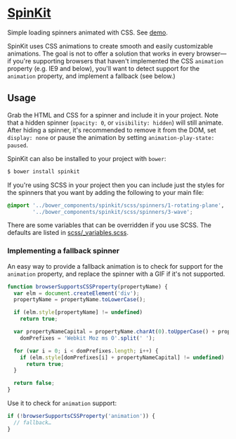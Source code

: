 # [SpinKit](http://tobiasahlin.com/spinkit/)

Simple loading spinners animated with CSS. See [demo](http://tobiasahlin.com/spinkit/).

SpinKit uses CSS animations to create smooth and easily customizable animations. The goal is not to offer a solution that works in every browser—if you're supporting browsers that haven't implemented the CSS `animation` property (e.g. IE9 and below), you'll want to detect support for the `animation` property, and implement a fallback (see below.)

## Usage

Grab the HTML and CSS for a spinner and include it in your project. Note that a hidden spinner (`opacity: 0`, or `visibility: hidden`) will still animate. After hiding a spinner, it's recommended to remove it from the DOM, set `display: none` or pause the animation by setting `animation-play-state: paused`.

SpinKit can also be installed to your project with `bower`:

```bash
$ bower install spinkit
```

If you're using SCSS in your project then you can include just the styles for the spinners that you want by adding the following to your main file:

```scss
@import '../bower_components/spinkit/scss/spinners/1-rotating-plane',
        '../bower_components/spinkit/scss/spinners/3-wave';
```

There are some variables that can be overridden if you use SCSS. The defaults are listed in [scss/_variables.scss](https://github.com/tobiasahlin/SpinKit/blob/master/scss/_variables.scss).

### Implementing a fallback spinner

An easy way to provide a fallback animation is to check for support for the `animation` property, and replace the spinner with a GIF if it's not supported.

```javascript
function browserSupportsCSSProperty(propertyName) {
  var elm = document.createElement('div');
  propertyName = propertyName.toLowerCase();

  if (elm.style[propertyName] != undefined)
    return true;

  var propertyNameCapital = propertyName.charAt(0).toUpperCase() + propertyName.substr(1),
    domPrefixes = 'Webkit Moz ms O'.split(' ');

  for (var i = 0; i < domPrefixes.length; i++) {
    if (elm.style[domPrefixes[i] + propertyNameCapital] != undefined)
      return true;
  }

  return false;
}
```

Use it to check for `animation` support:

```javascript
if (!browserSupportsCSSProperty('animation')) {
  // fallback…
}
```
